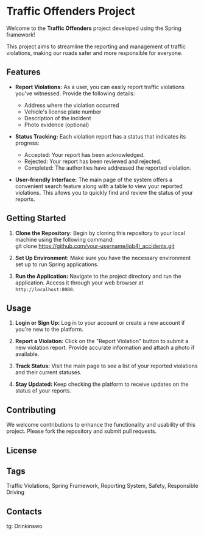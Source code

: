 # Traffic Offenders Project

Welcome to the **Traffic Offenders** project developed using the Spring framework!

This project aims to streamline the reporting and management of traffic violations, making our roads safer and more responsible for everyone.

## Features

- **Report Violations:** As a user, you can easily report traffic violations you've witnessed. Provide the following details:
    - Address where the violation occurred
    - Vehicle's license plate number
    - Description of the incident
    - Photo evidence (optional)

- **Status Tracking:** Each violation report has a status that indicates its progress:
    - Accepted: Your report has been acknowledged.
    - Rejected: Your report has been reviewed and rejected.
    - Completed: The authorities have addressed the reported violation.

- **User-friendly Interface:** The main page of the system offers a convenient search feature along with a table to view your reported violations. This allows you to quickly find and review the status of your reports.

## Getting Started

1. **Clone the Repository:** Begin by cloning this repository to your local machine using the following command:  
git clone https://github.com/your-username/job4j_accidents.git
2. **Set Up Environment:** Make sure you have the necessary environment set up to run Spring applications.

3. **Run the Application:** Navigate to the project directory and run the application. Access it through your web browser at `http://localhost:8080`.

## Usage

1. **Login or Sign Up:** Log in to your account or create a new account if you're new to the platform.

2. **Report a Violation:** Click on the "Report Violation" button to submit a new violation report. Provide accurate information and attach a photo if available.

3. **Track Status:** Visit the main page to see a list of your reported violations and their current statuses.

4. **Stay Updated:** Keep checking the platform to receive updates on the status of your reports.

## Contributing

We welcome contributions to enhance the functionality and usability of this project. Please fork the repository and submit pull requests.

## License


## Tags

Traffic Violations, Spring Framework, Reporting System, Safety, Responsible Driving 

## Contacts

tg: Drinkinswo